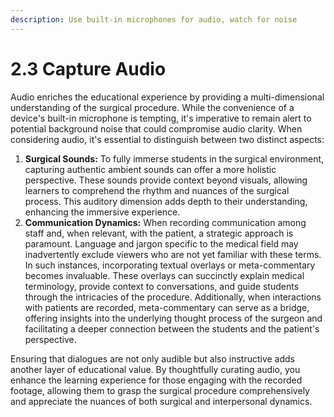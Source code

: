 ```yaml
---
description: Use built-in microphones for audio, watch for noise
---
```


# 2.3 Capture Audio

Audio enriches the educational experience by providing a multi-dimensional understanding of the surgical procedure. While the convenience of a device's built-in microphone is tempting, it's imperative to remain alert to potential background noise that could compromise audio clarity. When considering audio, it's essential to distinguish between two distinct aspects:

1. **Surgical Sounds:** To fully immerse students in the surgical environment, capturing authentic ambient sounds can offer a more holistic perspective. These sounds provide context beyond visuals, allowing learners to comprehend the rhythm and nuances of the surgical process. This auditory dimension adds depth to their understanding, enhancing the immersive experience.
2. **Communication Dynamics:** When recording communication among staff and, when relevant, with the patient, a strategic approach is paramount. Language and jargon specific to the medical field may inadvertently exclude viewers who are not yet familiar with these terms. In such instances, incorporating textual overlays or meta-commentary becomes invaluable. These overlays can succinctly explain medical terminology, provide context to conversations, and guide students through the intricacies of the procedure. Additionally, when interactions with patients are recorded, meta-commentary can serve as a bridge, offering insights into the underlying thought process of the surgeon and facilitating a deeper connection between the students and the patient's perspective.

Ensuring that dialogues are not only audible but also instructive adds another layer of educational value. By thoughtfully curating audio, you enhance the learning experience for those engaging with the recorded footage, allowing them to grasp the surgical procedure comprehensively and appreciate the nuances of both surgical and interpersonal dynamics.

